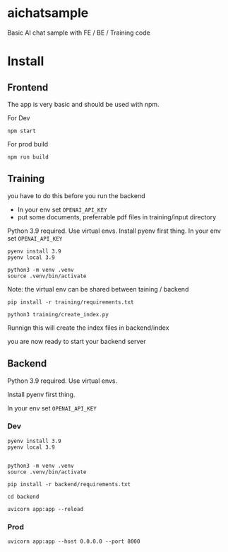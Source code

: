 # aichatsample

Basic AI chat sample with FE / BE / Training code

# Install

## Frontend

The app is very basic and should be used with npm.

For Dev

```
npm start
```

For prod build

```
npm run build
```

## Training

you have to do this before you run the backend

- In your env set `OPENAI_API_KEY`
- put some documents, preferrable pdf files in training/input directory

Python 3.9 required. Use virtual envs.
Install pyenv first thing.
In your env set `OPENAI_API_KEY`

```
pyenv install 3.9
pyenv local 3.9

python3 -m venv .venv
source .venv/bin/activate
```

Note: the virtual env can be shared between taining / backend

```
pip install -r training/requirements.txt

python3 training/create_index.py
```

Runnign this will create the index files in backend/index

you are now ready to start your backend server

## Backend

Python 3.9 required. Use virtual envs.

Install pyenv first thing.

In your env set `OPENAI_API_KEY`

### Dev

```
pyenv install 3.9
pyenv local 3.9


python3 -m venv .venv
source .venv/bin/activate

pip install -r backend/requirements.txt

cd backend

uvicorn app:app --reload

```

### Prod

```
uvicorn app:app --host 0.0.0.0 --port 8000
```
